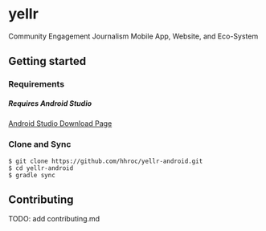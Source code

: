 # yellr
Community Engagement Journalism Mobile App, Website, and Eco-System

## Getting started

### Requirements
##### Requires Android Studio
[Android Studio Download Page](https://developer.android.com/sdk/index.html)

### Clone and Sync
```
$ git clone https://github.com/hhroc/yellr-android.git
$ cd yellr-android
$ gradle sync
```

## Contributing
TODO: add contributing.md
